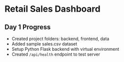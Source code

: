 # Retail Sales Dashboard

## Day 1 Progress
- Created project folders: backend, frontend, data
- Added sample sales.csv dataset
- Setup Python Flask backend with virtual environment
- Created `/api/health` endpoint to test server
